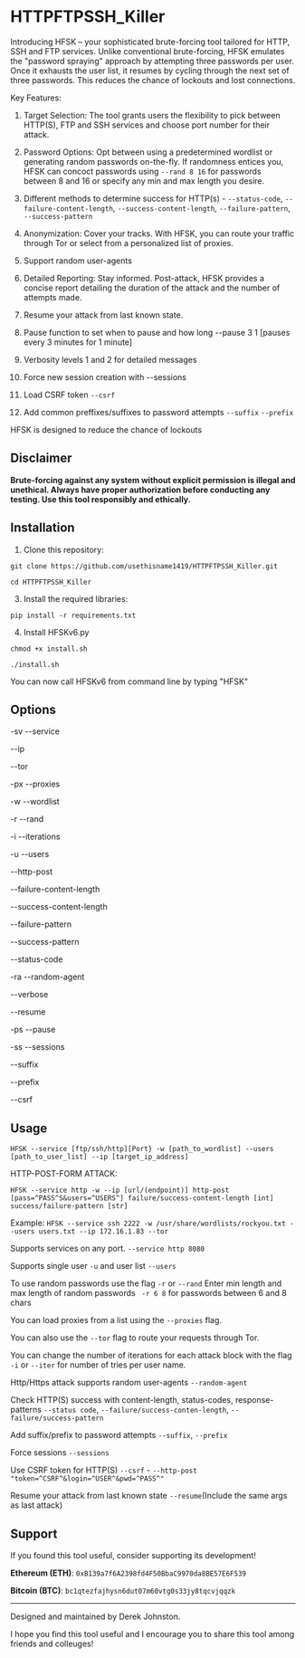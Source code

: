 # HTTPFTPSSH_Killer

Introducing HFSK – your sophisticated brute-forcing tool tailored for HTTP, SSH and FTP services. Unlike conventional brute-forcing, HFSK emulates the "password spraying" approach by attempting three passwords per user. Once it exhausts the user list, it resumes by cycling through the next set of three passwords. This reduces the chance of lockouts and lost connections. 

Key Features:

1. Target Selection: The tool grants users the flexibility to pick between HTTP(S), FTP and SSH services and choose port number for their attack. 

2. Password Options: Opt between using a predetermined wordlist or generating random passwords on-the-fly. If randomness entices you, HFSK can concoct passwords using `--rand 8 16` for passwords between 8 and 16 or specify any min and max length you desire.

3. Different methods to determine success for HTTP(s) - `--status-code`, `--failure-content-length`, `--success-content-length`, `--failure-pattern`, `--success-pattern`

4. Anonymization: Cover your tracks. With HFSK, you can route your traffic through Tor or select from a personalized list of proxies.

5. Support random user-agents 

6. Detailed Reporting: Stay informed. Post-attack, HFSK provides a concise report detailing the duration of the attack and the number of attempts made.

7. Resume your attack from last known state.

8. Pause function to set when to pause and how long --pause 3 1 [pauses every 3 minutes for 1 minute]

9. Verbosity levels 1 and 2 for detailed messages

10. Force new session creation with --sessions

11. Load CSRF token `--csrf`

12. Add common preffixes/suffixes to password attempts `--suffix` `--prefix`


HFSK is designed to reduce the chance of lockouts 



## Disclaimer

**Brute-forcing against any system without explicit permission is illegal and unethical. Always have proper authorization before conducting any testing. Use this tool responsibly and ethically.**

## Installation

1. Clone this repository:

`git clone https://github.com/usethisname1419/HTTPFTPSSH_Killer.git`

`cd HTTPFTPSSH_Killer`


3. Install the required libraries:

`pip install -r requirements.txt`

4. Install HFSKv6.py

`chmod +x install.sh`

`./install.sh`

You can now call HFSKv6 from command line by typing "HFSK"

## Options

-sv --service

--ip

--tor

-px --proxies

-w --wordlist

-r --rand

-i --iterations

-u --users

--http-post

--failure-content-length

--success-content-length

--failure-pattern

--success-pattern

--status-code

-ra --random-agent

--verbose

--resume

-ps --pause

-ss --sessions

--suffix

--prefix

--csrf


## Usage

`HFSK --service [ftp/ssh/http][Port} -w [path_to_wordlist] --users [path_to_user_list] --ip [target_ip_address]`

HTTP-POST-FORM ATTACK: 

```HFSK --service http -w --ip [url/(endpoint)] http-post [pass=^PASS^S&users=^USERS^] failure/success-content-length [int] success/failure-pattern [str]```


Example:
`HFSK --service ssh 2222 -w /usr/share/wordlists/rockyou.txt --users users.txt --ip 172.16.1.83 --tor`

Supports services on any port. `--service http 8080`

Supports single user `-u` and user list `--users`

To use random passwords use the flag `-r` or `--rand` Enter min length and max length of random passwords ` -r 6 8` for passwords between 6 and 8 chars

You can load proxies from a list using the `--proxies` flag. 

You can also use the `--tor` flag to route your requests through Tor.

You can change the number of iterations for each attack block with the flag `-i` or `--iter` for number of tries per user name.

Http/Https attack supports random user-agents `--random-agent`

Check HTTP(S) success with content-length, status-codes, response-patterns `--status code`, `--failure/success-conten-length`, `--failure/success-pattern`

Add suffix/prefix to password attempts `--suffix`, `--prefix`

Force sessions `--sessions`

Use CSRF token for HTTP(S) `--csrf` - `--http-post "token=^CSRF^&login=^USER^&pwd=^PASS^"`

Resume your attack from last known state `--resume`(Include the same args as last attack)



## Support

If you found this tool useful, consider supporting its development!

**Ethereum (ETH)**: `0xB139a7f6A2398fd4F50BbaC9970da8BE57E6F539`

**Bitcoin (BTC)**: `bc1qtezfajhysn6dut07m60vtg0s33jy8tqcvjqqzk`

---

Designed and maintained by Derek Johnston.

I hope you find this tool useful and I encourage you to share this tool among friends and colleuges!

